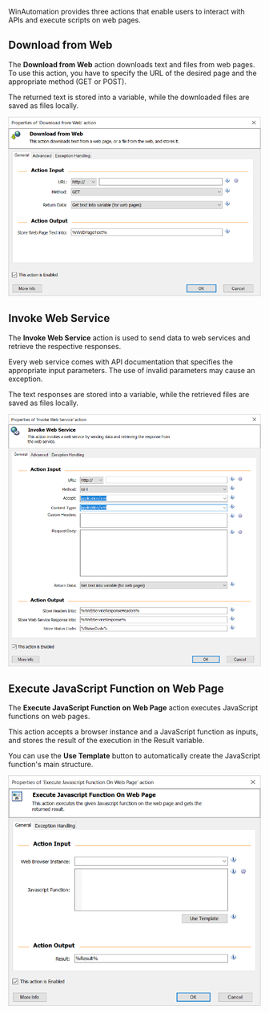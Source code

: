 WinAutomation provides three actions that enable users to interact with APIs and execute scripts on web pages.

## Download from Web

The **Download from Web** action downloads text and files from web pages. To use this action, you have to specify the URL of the desired page and the appropriate method (GET or POST). 

The returned text is stored into a variable, while the downloaded files are saved as files locally.

![The Download from Web action.](..\media\download-from-web-action.png)

## Invoke Web Service

The **Invoke Web Service** action is used to send data to web services and retrieve the respective responses. 

Every web service comes with API documentation that specifies the appropriate input parameters. The use of invalid parameters may cause an exception. 

The text responses are stored into a variable, while the retrieved files are saved as files locally.

![The Invoke Web Service action.](..\media\invoke-web-services-action.png)

## Execute JavaScript Function on Web Page

The **Execute JavaScript Function on Web Page** action executes JavaScript functions on web pages. 

This action accepts a browser instance and a JavaScript function as inputs, and stores the result of the execution in the Result variable.

You can use the **Use Template** button to automatically create the JavaScript function's main structure.

![The Execute JavaScript Function on Web Page action.](..\media\execute-javascript-function-on-web-page-action.png)